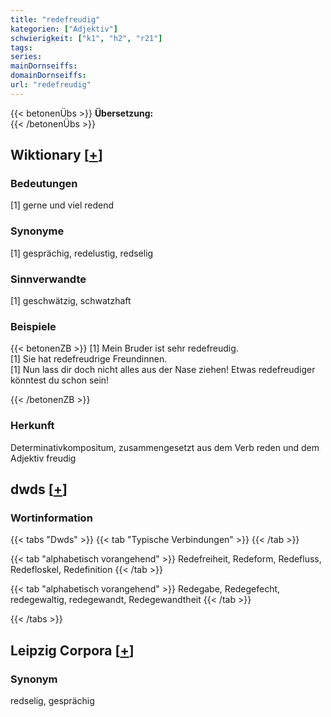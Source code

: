 ```yaml
---
title: "redefreudig"
kategorien: ["Adjektiv"]
schwierigkeit: ["k1", "h2", "r21"]
tags:
series:
mainDornseiffs:
domainDornseiffs:
url: "redefreudig"
---
```


{{< betonenÜbs >}}
**Übersetzung:**  
{{< /betonenÜbs >}}

## Wiktionary [[+](https://de.wiktionary.org/wiki/redefreudig)]

### Bedeutungen
[1] gerne und viel redend  

### Synonyme
[1] gesprächig, redelustig, redselig  

### Sinnverwandte
[1] geschwätzig, schwatzhaft  

### Beispiele
{{< betonenZB >}}
[1] Mein Bruder ist sehr redefreudig.  
[1] Sie hat redefreudrige Freundinnen.  
[1] Nun lass dir doch nicht alles aus der Nase ziehen! Etwas redefreudiger könntest du schon sein!  

{{< /betonenZB >}}
### Herkunft
Determinativkompositum, zusammengesetzt aus dem Verb reden und dem Adjektiv freudig  



## dwds [[+](https://www.dwds.de/wb/redefreudig)]

### Wortinformation
{{< tabs "Dwds" >}}
{{< tab "Typische Verbindungen" >}}
{{< /tab >}}

{{< tab "alphabetisch vorangehend" >}}
Redefreiheit, Redeform, Redefluss, Redefloskel, Redefinition
{{< /tab >}}

{{< tab "alphabetisch vorangehend" >}}
Redegabe, Redegefecht, redegewaltig, redegewandt, Redegewandtheit
{{< /tab >}}

{{< /tabs >}}

## Leipzig Corpora [[+](https://corpora.uni-leipzig.de/en/res?word=redefreudig&corpusId=deu_newscrawl-public_2018)]


### Synonym
redselig, gesprächig

